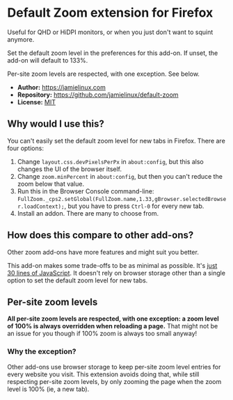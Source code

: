# Default Zoom extension for Firefox

Useful for QHD or HiDPI monitors, or when you just don't want to squint
anymore.

Set the default zoom level in the preferences for this add-on. If unset,
the add-on will default to 133%.

Per-site zoom levels are respected, with one exception. See below.

* **Author:** https://jamielinux.com
* **Repository:** https://github.com/jamielinux/default-zoom
* **License:**
  [MIT](https://github.com/jamielinux/default-zoom/blob/master/LICENSE)

## Why would I use this?

You can't easily set the default zoom level for new tabs in Firefox. There are
four options:

1. Change `layout.css.devPixelsPerPx` in `about:config`, but this also changes
   the UI of the browser itself.
2. Change `zoom.minPercent` in `about:config`, but then you can't reduce the
   zoom below that value.
3. Run this in the Browser Console command-line:
   `FullZoom._cps2.setGlobal(FullZoom.name,1.33,gBrowser.selectedBrowser.loadContext);`,
   but you have to press `Ctrl-0` for every new tab.
4. Install an addon. There are many to choose from.

## How does this compare to other add-ons?

Other zoom add-ons have more features and might suit you better.

This add-on makes some trade-offs to be as minimal as possible. It's [just
30 lines of
JavaScript](https://github.com/jamielinux/default-zoom/blob/master/background.js).
It doesn't rely on browser storage other than a single option to set the
default zoom level for new tabs.

## Per-site zoom levels

**All per-site zoom levels are respected, with one exception: a zoom level of
100% is always overridden when reloading a page.** That might not be an issue
for you though if 100% zoom is always too small anyway!

### Why the exception?

Other add-ons use browser storage to keep per-site zoom level entries for
every website you visit. This extension avoids doing that, while still
respecting per-site zoom levels, by only zooming the page when the zoom level
is 100% (ie, a new tab).
